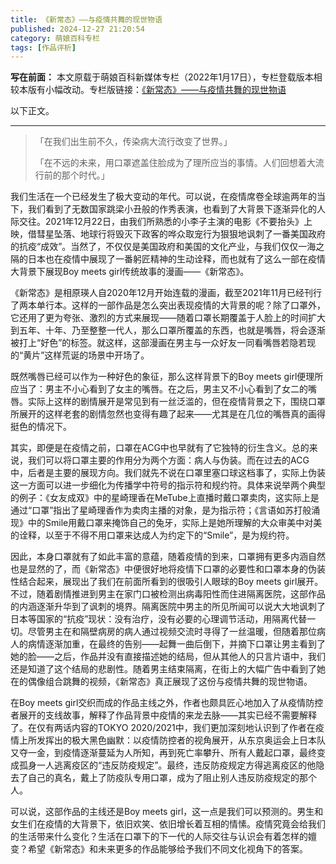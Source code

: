 ```yaml
---
title: 《新常态》——与疫情共舞的现世物语
published: 2024-12-27 21:20:54
category: 萌娘百科专栏
tags: [作品评析]
---
```


**写在前面：**
本文原载于萌娘百科新媒体专栏（2022年1月17日），专栏登载版本相较本版有小幅改动。专栏版链接：[《新常态》——与疫情共舞的现世物语](https://www.bilibili.com/read/cv14767225)

以下正文。

---

> 「在我们出生前不久，传染病大流行改变了世界。」
> 
> 「在不远的未来，用口罩遮盖住脸成为了理所应当的事情。人们回想着大流行前的那个时代。」

我们生活在一个已经发生了极大变动的年代。可以说，在疫情席卷全球逾两年的当下，我们看到了无数国家跳梁小丑般的作秀表演，也看到了大背景下逐渐异化的人际交往。2021年12月22日，由我们所熟悉的小李子主演的电影《不要抬头》上映，借彗星坠落、地球行将毁灭下政客的哗众取宠行为狠狠地讽刺了一番美国政府的抗疫“成效”。当然了，不仅仅是美国政府和美国的文化产业，与我们仅仅一海之隔的日本也在疫情中展现了一番躬匠精神的生动诠释，而也就有了这么一部在疫情大背景下展现Boy meets girl传统故事的漫画——《新常态》。

《新常态》是相原瑛人自2020年12月开始连载的漫画，截至2021年11月已经刊行了两本单行本。这样的一部作品是怎么突出表现疫情的大背景的呢？除了口罩外，它还用了更为夸张、激烈的方式来展现——随着口罩长期覆盖于人脸上的时间扩大到五年、十年、乃至整整一代人，那么口罩所覆盖的东西，也就是嘴唇，将会逐渐被打上“好色”的标签。就这样，这部漫画在男主与一众好友一同看嘴唇若隐若现的“黄片”这样荒诞的场景中开场了。

既然嘴唇已经可以作为一种好色的象征，那么这样背景下的Boy meets girl便理所应当了：男主不小心看到了女主的嘴唇。在之后，男主又不小心看到了女二的嘴唇。实际上这样的剧情展开是常见到有一丝泛滥的，但在疫情背景之下，围绕口罩所展开的这样老套的剧情忽然也变得有趣了起来——尤其是在几位的嘴唇真的画得挺色的情况下。

其实，即便是在疫情之前，口罩在ACG中也早就有了它独特的衍生含义。总的来说，我们可以将口罩主要的作用分为两个方面：病人与伪装。而在过去的ACG中，后者是主要的展现方向。我们就先不说在口罩里塞口球这档事了，实际上伪装这一方面可以进一步细化为传播学中符号的指示符和规约符。具体来说举两个典型的例子：《女友成双》中的星崎理香在MeTube上直播时戴口罩卖肉，这实际上是通过“口罩”指出了星崎理香作为卖肉主播的对象，是为指示符；《言语如苏打般涌现》中的Smile用戴口罩来掩饰自己的兔牙，实际上是她所理解的大众审美中对美的诠释，以至于不得不用口罩来达成人为约定下的“Smile”，是为规约符。

因此，本身口罩就有了如此丰富的意蕴，随着疫情的到来，口罩拥有更多内涵自然也是显然的了，而《新常态》中便很好地将疫情下口罩的必要性和口罩本身的伪装性结合起来，展现出了我们在前面所看到的很吸引人眼球的Boy meets girl展开。不过，随着剧情推进到男主在家门口被检测出病毒阳性而住进隔离医院，这部作品的内涵逐渐升华到了讽刺的境界。隔离医院中男主的所见所闻可以说大大地讽刺了日本等国家的“抗疫”现状：没有治疗，没有必要的心理调节活动，用隔离代替一切。尽管男主在和隔壁病房的病人通过视频交流时寻得了一丝温暖，但随着那位病人的病情逐渐加重，在最终的告别——起舞一曲后倒下，并摘下口罩让男主看到了她的脸——之后，作品并没有直接描述她的结局，但从其他人的只言片语中，我们还是知道了这个结局的悲剧性。随着男主结束隔离，在街上的大幅广告中看到了她在的偶像组合跳舞的视频，《新常态》真正展现了这份与疫情共舞的现世物语。

在Boy meets girl交织而成的作品主线之外，作者也颇具匠心地加入了从疫情防控者展开的支线故事，解释了作品背景中疫情的来龙去脉——其实已经不需要解释了。在仅有两话内容的TOKYO 2020/2021中，我们更加深刻地认识到了作者在疫情上所发挥出的极大黑色幽默：以疫情防控者的视角展开，从东京奥运会上日本队又夺一金，到疫情逐渐蔓延为人所知，再到死亡率攀升、所有人戴起口罩，最终变成孤身一人逃离疫区的“违反防疫规定”。最终，违反防疫规定方得逃离疫区的他隐去了自己的真名，戴上了防疫队专用口罩，成为了阻止别人违反防疫规定的那个人。

可以说，这部作品的主线还是Boy meets girl，这一点是我们可以预测的。男生和女生们在疫情的大背景下，依旧欢笑、依旧增长着互相的情愫。疫情究竟会给我们的生活带来什么变化？生活在口罩下的下一代的人际交往与认识会有着怎样的嬗变？希望《新常态》和未来更多的作品能够给予我们不同文化视角下的答案。
